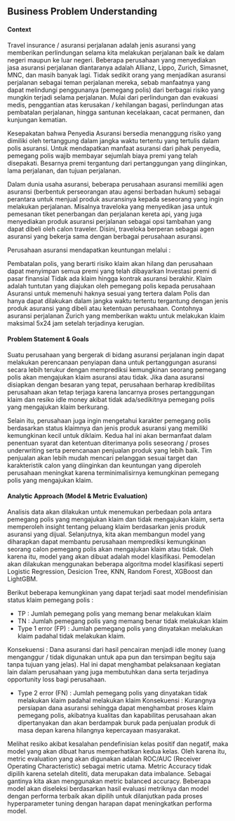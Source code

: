 ## Business Problem Understanding
#### Context
Travel insurance / asuransi perjalanan adalah jenis asuransi yang memberikan perlindungan selama kita melakukan perjalanan baik ke dalam negeri maupun ke luar negeri. Beberapa perusahaan yang menyediakan jasa asuransi perjalanan diantaranya adalah Allianz, Lippo, Zurich, Simasnet, MNC, dan masih banyak lagi. Tidak sedikit orang yang menjadikan asuransi perjalanan sebagai teman perjalanan mereka, sebab manfaatnya yang dapat melindungi penggunanya (pemegang polis) dari berbagai risiko yang mungkin terjadi selama perjalanan. Mulai dari perlindungan dan evakuasi medis, penggantian atas kerusakan / kehilangan bagasi, perlindungan atas pembatalan perjalanan, hingga santunan kecelakaan, cacat permanen, dan kunjungan kematian.

Kesepakatan bahwa Penyedia Asuransi bersedia menanggung risiko yang dimiliki oleh tertanggung dalam jangka waktu tertentu yang tertulis dalam polis asuransi. Untuk mendapatkan manfaat asuransi dari pihak penyedia, pemegang polis wajib membayar sejumlah biaya premi yang telah disepakati. Besarnya premi tergantung dari pertanggungan yang diinginkan, lama perjalanan, dan tujuan perjalanan.

Dalam dunia usaha asuransi, beberapa perusahaan asuransi memiliki agen asuransi (berbentuk perseorangan atau agensi berbadan hukum) sebagai perantara untuk menjual produk asuransinya kepada seseorang yang ingin melakukan perjalanan. Misalnya traveloka yang menyedikan jasa untuk pemesanan tiket penerbangan dan perjalanan kereta api, yang juga menyediakan produk asuransi perjalanan sebagai opsi tambahan yang dapat dibeli oleh calon traveler. Disini, traveloka berperan sebagai agen asuransi yang bekerja sama dengan berbagai perusahaan asuransi.

Perusahaan asuransi mendapatkan keuntungan melalui :

Pembatalan polis, yang berarti risiko klaim akan hilang dan perusahaan dapat menyimpan semua premi yang telah dibayarkan
Investasi premi di pasar finansial
Tidak ada klaim hingga kontrak asuransi berakhir. Klaim adalah tuntutan yang diajukan oleh pemegang polis kepada perusahaan Asuransi untuk memenuhi haknya sesuai yang tertera dalam Polis dan hanya dapat dilakukan dalam jangka waktu tertentu tergantung dengan jenis produk asuransi yang dibeli atau ketentuan perusahaan. Contohnya asuransi perjalanan Zurich yang memberikan waktu untuk melakukan klaim maksimal 5x24 jam setelah terjadinya kerugian.

#### Problem Statement & Goals
Suatu perusahaan yang bergerak di bidang asuransi perjalanan ingin dapat melakukan perencanaan penyiapan dana untuk pertanggungan asuransi secara lebih terukur dengan memprediksi kemungkinan seorang pemegang polis akan mengajukan klaim asuransi atau tidak. Jika dana asuransi disiapkan dengan besaran yang tepat, perusahaan berharap kredibilitas perusahaan akan tetap terjaga karena lancarnya proses pertanggungan klaim dan resiko idle money akibat tidak ada/sedikitnya pemegang polis yang mengajukan klaim berkurang.

Selain itu, perusahaan juga ingin mengetahui karakter pemegang polis berdasarkan status klaimnya dan jenis produk asuransi yang memiliki kemungkinan kecil untuk diklaim. Kedua hal ini akan bermanfaat dalam penentuan syarat dan ketentuan diterimanya polis seseorang / proses underwriting serta perencanaan penjualan produk yang lebih baik. Tim penjualan akan lebih mudah mencari pelanggan sesuai target dan karakteristik calon yang diinginkan dan keuntungan yang diperoleh perusahaan meningkat karena terminimalisirnya kemungkinan pemegang polis yang mengajukan klaim.

#### Analytic Approach (Model & Metric Evaluation)
Analisis data akan dilakukan untuk menemukan perbedaan pola antara pemegang polis yang mengajukan klaim dan tidak mengajukan klaim, serta memperoleh insight tentang peluang klaim berdasarkan jenis produk asuransi yang dijual. Selanjutnya, kita akan membangun model yang diharapkan dapat membantu perusahaan memprediksi kemungkinan seorang calon pemegang polis akan mengajukan klaim atau tidak. Oleh karena itu, model yang akan dibuat adalah model klasifikasi. Pemodelan akan dilakukan menggunakan beberapa algoritma model klasifikasi seperti Logistic Regression, Desicion Tree, KNN, Random Forest, XGBoost dan LightGBM.

Berikut beberapa kemungkinan yang dapat terjadi saat model mendefinisian status klaim pemegang polis :
- TP : Jumlah pemegang polis yang memang benar melakukan klaim
- TN : Jumlah pemegang polis yang memang benar tidak melakukan klaim
- Type 1 error (FP) : Jumlah pemegang polis yang dinyatakan melakukan klaim padahal tidak melakukan klaim.

Konsekuensi : Dana asuransi dari hasil pencairan menjadi idle money (uang menganggur / tidak digunakan untuk apa pun dan tersimpan begitu saja tanpa tujuan yang jelas). Hal ini dapat menghambat pelaksanaan kegiatan lain dalam perusahaan yang juga membutuhkan dana serta terjadinya opportunity loss bagi perusahaan.

- Type 2 error (FN) : Jumlah pemegang polis yang dinyatakan tidak melakukan klaim padahal melakukan klaim
Konsekuensi : Kurangnya persiapan dana asuransi sehingga dapat menghambat proses klaim pemegang polis, akibatnya kualitas dan kapabilitas perusahaan akan dipertanyakan dan akan berdampak buruk pada penjualan produk di masa depan karena hilangnya kepercayaan masyarakat.

Melihat resiko akibat kesalahan pendefinisian kelas positif dan negatif, maka model yang akan dibuat harus memperhatikan kedua kelas. Oleh karena itu, metric evaluation yang akan digunakan adalah ROC/AUC (Receiver Operating Characteristic) sebagai metric utama. Metric Accuracy tidak dipilih karena setelah diteliti, data merupakan data imbalance. Sebagai gantinya kita akan menggunakan metric balanced accuracy. Beberapa model akan diseleksi berdasarkan hasil evaluasi metriknya dan model dengan performa terbaik akan dipilih untuk dilanjutkan pada proses hyperparameter tuning dengan harapan dapat meningkatkan performa model.
